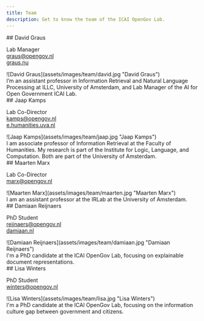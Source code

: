 ```yaml
---
title: Team
description: Get to know the team of the ICAI OpenGov Lab.
---
```


<section class="team-member" markdown>
<div class="team-member__info" markdown>
## David Graus

Lab Manager  
[graus@opengov.nl](mailto:graus@opengov.nl)  
[graus.nu](https://graus.nu)
</div>

<div class="team-member__image" markdown>
![David Graus](assets/images/team/david.jpg "David Graus")
</div>

<div class="team-member__bio" markdown>
I’m an assistant professor in Information Retrieval and Natural Language Processing at ILLC, University of Amsterdam, and Lab Manager of the AI for Open Government ICAI Lab.
</div>
</section>


<section class="team-member" markdown>
<div class="team-member__info" markdown>
## Jaap Kamps

Lab Co-Director  
[kamps@opengov.nl](mailto:kamps@opengov.nl)  
[e.humanities.uva.nl](https://e.humanities.uva.nl)
</div>

<div class="team-member__image" markdown>
![Jaap Kamps](assets/images/team/jaap.jpg "Jaap Kamps")
</div>

<div class="team-member__bio" markdown>
I am associate professor of Information Retrieval at the Faculty of Humanities. My research is part of the Institute for Logic, Language, and Computation. Both are part of the University of Amsterdam.
</div>
</section>

<section class="team-member" markdown>
<div class="team-member__info" markdown>
## Maarten Marx

Lab Co-Director  
[marx@opengov.nl](mailto:marx@opengov.nl)
</div>

<div class="team-member__image" markdown>
![Maarten Marx](assets/images/team/maarten.jpg "Maarten Marx")
</div>

<div class="team-member__bio" markdown>
I am an assistant professor at the IRLab at the University of Amsterdam.
</div>
</section>


<section class="team-member" markdown>
<div class="team-member__info" markdown>
## Damiaan Reijnaers

PhD Student  
[reijnaers@opengov.nl](mailto:reijnaers@opengov.nl)  
[damiaan.nl](https://damiaan.nl)
</div>

<div class="team-member__image" markdown>
![Damiaan Reijnaers](assets/images/team/damiaan.jpg "Damiaan Reijnaers")

</div>

<div class="team-member__bio" markdown>
I'm a PhD candidate at the ICAI OpenGov Lab, focusing on explainable document representations. 
</div>
</section>


<section class="team-member" markdown>
<div class="team-member__info" markdown>
## Lisa Winters

PhD Student  
[winters@opengov.nl](mailto:winters@opengov.nl)

</div>

<div class="team-member__image" markdown>
![Lisa Winters](assets/images/team/lisa.jpg "Lisa Winters")
</div>

<div class="team-member__bio" markdown>
I'm a PhD candidate at the ICAI OpenGov Lab, focusing on the information culture gap between government and citizens.
</div>
</section>